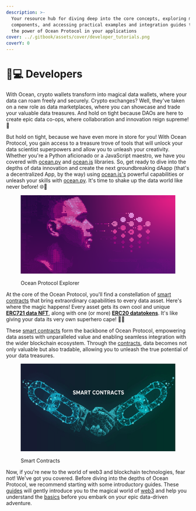 ```yaml
---
description: >-
  Your resource hub for diving deep into the core concepts, exploring main
  components, and accessing practical examples and integration guides to unleash
  the power of Ocean Protocol in your applications
cover: ../.gitbook/assets/cover/developer_tutorials.png
coverY: 0
---
```


# 👨💻 Developers



With Ocean, crypto wallets transform into magical data wallets, where your data can roam freely and securely. Crypto exchanges? Well, they've taken on a new role as data marketplaces, where you can showcase and trade your valuable data treasures. And hold on tight because DAOs are here to create epic data co-ops, where collaboration and innovation reign supreme! 🤝

But hold on tight, because we have even more in store for you! With Ocean Protocol, you gain access to a treasure trove of tools that will unlock your data scientist superpowers and allow you to unleash your creativity. Whether you're a Python aficionado or a JavaScript maestro, we have you covered with [ocean.py](ocean.py) and [ocean.js](ocean.js) libraries. So, get ready to dive into the depths of data innovation and create the next groundbreaking dAapp (that's a decentralized App, by the way) using [ocean.js's](ocean.js) powerful capabilities or unleash your skills with [ocean.py](ocean.py). It's time to shake up the data world like never before! 🌐🚀

<figure><img src="../.gitbook/assets/developers.png" alt=""><figcaption><p>Ocean Protocol Explorer</p></figcaption></figure>

At the core of the Ocean Protocol, you'll find a constellation of [smart contracts](contracts/) that bring extraordinary capabilities to every data asset. Here's where the magic happens! Every asset gets its own cool and unique [**ERC721 data NFT**](contracts/datanft-and-datatoken.md#what-is-a-data-nft), along with one (or more) [**ERC20 datatokens**](contracts/datanft-and-datatoken.md). It's like giving your data its very own superhero cape! 🦸‍♂️

These [smart contracts](contracts/) form the backbone of Ocean Protocol, empowering data assets with unparalleled value and enabling seamless integration with the wider blockchain ecosystem. Through the [contracts](contracts/), data becomes not only valuable but also tradable, allowing you to unleash the true potential of your data treasures.

<figure><img src="../.gitbook/assets/smart-contracts.png" alt=""><figcaption><p>Smart Contracts</p></figcaption></figure>

Now, if you're new to the world of web3 and blockchain technologies, fear not! We've got you covered. Before diving into the depths of Ocean Protocol, we recommend starting with some introductory guides. These [guides](../user-guides/) will gently introduce you to the magical world of [web3](../discover/wallets.md) and help you understand the [basics](../discover/wallets-and-ocean-tokens.md) before you embark on your epic data-driven adventure.
